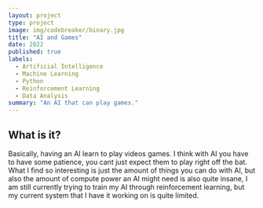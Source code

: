 ```yaml
---
layout: project
type: project
image: img/codebreaker/binary.jpg
title: "AI and Games"
date: 2022
published: true
labels:
  - Artificial Intelligence
  - Machine Learning
  - Python
  - Reinforcement Learning
  - Data Analysis
summary: "An AI that can play games."
---
```


## What is it?

Basically, having an AI learn to play videos games. I think with AI you have to have some patience, you cant just expect them to play right off the bat. What I find so interesting is just the amount of things you can do with AI, but also the amount of compute power an AI might need is also quite insane, I am still currently trying to train my AI through reinforcement learning, but my current system that I have it working on is quite limited.
